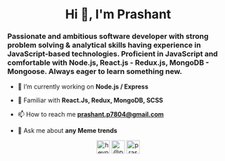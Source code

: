 <h1 align="center">Hi 👋, I'm Prashant</h1>
<h3>Passionate and ambitious software developer with strong problem solving & analytical skills having experience in JavaScript-based technologies.
Proficient in JavaScript and comfortable with Node.js, React.js - Redux.js, MongoDB - Mongoose. Always eager to learn something new.</h3>

- 🔭 I’m currently working on **Node.js / Express**

- 🌱 Familiar with **React.Js, Redux, MongoDB, SCSS**

- 📫 How to reach me **prashant.p7804@gmail.com**

- 💬 Ask me about **any Meme trends**


<p align="center">
<a href="https://dev.to/heyprashant" target="blank"><img align="center" src="https://cdn.jsdelivr.net/npm/simple-icons@3.0.1/icons/dev-dot-to.svg" alt="heyprashant" height="30" width="30" /></a>
<a href="https://twitter.com/@prashaxnt" target="blank"><img align="center" src="https://cdn.jsdelivr.net/npm/simple-icons@3.0.1/icons/twitter.svg" alt="@prashaxnt" height="30" width="30" /></a>
<a href="https://linkedin.com/in/prashant-panchal-a74793b1" target="blank"><img align="center" src="https://cdn.jsdelivr.net/npm/simple-icons@3.0.1/icons/linkedin.svg" alt="prashant-panchal-a74793b1" height="30" width="30" /></a>
</p>
